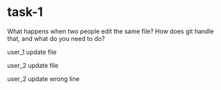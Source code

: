# task-1
What happens when two people edit the same file? How does git handle that, and what do you need to do?

user_1 update file

user_2 update file

user_2 update wrong line



